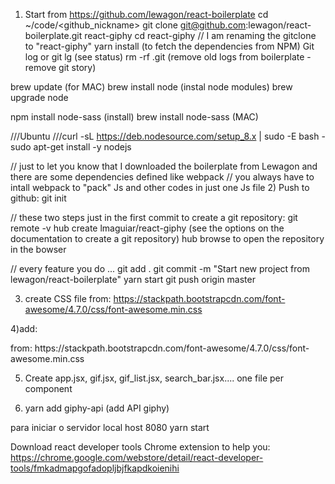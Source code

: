  1) Start from https://github.com/lewagon/react-boilerplate
  cd ~/code/<github_nickname>
  git clone git@github.com:lewagon/react-boilerplate.git react-giphy cd react-giphy
  // I am renaming the gitclone to "react-giphy"
  yarn install (to fetch the dependencies from NPM)
  Git log or git lg (see status)
  rm -rf .git (remove old logs from boilerplate - remove git story)

  brew update (for MAC)
  brew install node (instal node modules)
  brew upgrade node

  npm install node-sass (install)
  brew install node-sass (MAC)

  ///Ubuntu
  ///curl -sL https://deb.nodesource.com/setup_8.x | sudo -E bash - sudo apt-get install -y nodejs

  // just to let you know that I downloaded the boilerplate from Lewagon and there are some dependencies defined like webpack
  // you always have to intall webpack to "pack" Js and other codes in just one Js file
  2) Push to github:
  git init

  // these two steps just in the first commit to create a git repository:
  git remote -v
  hub create lmaguiar/react-giphy (see the options on the documentation to create a git repository)
  hub browse to open the repository in the bowser

  // every feature you do ...
  git add .
  git commit -m "Start new project from lewagon/react-boilerplate" yarn start
  git push origin master

  3) create CSS file from:
  https://stackpath.bootstrapcdn.com/font-awesome/4.7.0/css/font-awesome.min.css

  4)add:
  <link rel="stylesheet" href="https://stackpath.bootstrapcdn.com/font-awesome/4.7.0/css/font-awesome.min.css">
  <link rel="stylesheet" href="https://stackpath.bootstrapcdn.com/font-awesome/4.7.0/css/bootstrap.min.css">
  from:
  https://stackpath.bootstrapcdn.com/font-awesome/4.7.0/css/font-awesome.min.css

  5) Create app.jsx, gif.jsx, gif_list.jsx, search_bar.jsx.... one file per component

  6) yarn add giphy-api (add API giphy)

  para iniciar o servidor local host 8080 yarn start

  Download react developer tools Chrome extension to help you:
  https://chrome.google.com/webstore/detail/react-developer-tools/fmkadmapgofadopljbjfkapdkoienihi

